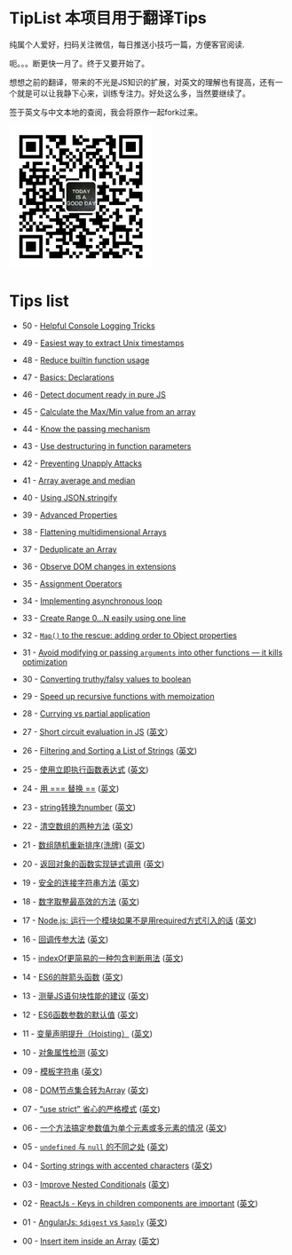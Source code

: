 # TipList 本项目用于翻译Tips

纯属个人爱好，扫码关注微信，每日推送小技巧一篇，方便客官阅读.  

呃。。。断更快一月了。终于又要开始了。

想想之前的翻译，带来的不光是JS知识的扩展，对英文的理解也有提高，还有一个就是可以让我静下心来，训练专注力。好处这么多，当然要继续了。

签于英文与中文本地的查阅，我会将原作一起fork过来。

![header](https://raw.githubusercontent.com/goldcoast/jstips/master/resources/qrcode_wechat.jpg)





# Tips list

- 50 - [Helpful Console Logging Tricks](https://github.com/goldcoast/jstips/blob/gh-pages/_posts/en/2016-03-03-helpful-console-log-hacks.md)
- 49 - [Easiest way to extract Unix timestamps](https://github.com/goldcoast/jstips/blob/gh-pages/_posts/en/2016-02-26-extract-unix-timestamp-easily.md)
- 48 - [Reduce builtin function usage](https://github.com/goldcoast/jstips/blob/gh-pages/_posts/en/2016-02-17-reminders-about-reduce-function-usage.md)
- 47 - [Basics: Declarations](https://github.com/goldcoast/jstips/blob/gh-pages/_posts/en/2016-02-16-basics-declarations.md)
- 46 - [Detect document ready in pure JS](https://github.com/goldcoast/jstips/blob/gh-pages/_posts/en/2016-02-15-detect-document-ready-in-pure-js.md)
- 45 - [Calculate the Max/Min value from an array](https://github.com/goldcoast/jstips/blob/gh-pages/_posts/en/2016-02-14-calculate-the-max-min-value-from-an-array.md)
- 44 - [Know the passing mechanism](https://github.com/goldcoast/jstips/blob/gh-pages/_posts/en/2016-02-13-know-the-passing-mechanism.md)
- 43 - [Use destructuring in function parameters](https://github.com/goldcoast/jstips/blob/gh-pages/_posts/en/2016-02-12-use-destructuring-in-function-parameters.md)
- 42 - [Preventing Unapply Attacks](https://github.com/goldcoast/jstips/blob/gh-pages/_posts/en/2016-02-11-preventing-unapply-attacks.md)
- 41 - [Array average and median](https://github.com/goldcoast/jstips/blob/gh-pages/_posts/en/2016-02-10-array-average-and-median.md)
- 40 - [Using JSON.stringify](https://github.com/goldcoast/jstips/blob/gh-pages/_posts/en/2016-02-09-using-json-stringify.md)
- 39 - [Advanced Properties](https://github.com/goldcoast/jstips/blob/gh-pages/_posts/en/2016-02-08-advanced-properties.md)
- 38 - [Flattening multidimensional Arrays](https://github.com/goldcoast/jstips/blob/gh-pages/_posts/en/2016-02-07-flattening-multidimensional-arrays-in-javascript.md)
- 37 - [Deduplicate an Array](https://github.com/goldcoast/jstips/blob/gh-pages/_posts/en/2016-02-06-deduplicate-an-array.md)
- 36 - [Observe DOM changes in extensions](https://github.com/goldcoast/jstips/blob/gh-pages/_posts/en/2016-02-05-observe-dom-changes.md)
- 35 - [Assignment Operators](https://github.com/goldcoast/jstips/blob/gh-pages/_posts/en/2016-02-04-assignment-shorthands.md)
- 34 - [Implementing asynchronous loop](https://github.com/goldcoast/jstips/blob/gh-pages/_posts/en/2016-02-03-implementing-asynchronous-loops.md)
- 33 - [Create Range 0...N easily using one line](https://github.com/goldcoast/jstips/blob/gh-pages/_posts/en/2016-02-02-create-range-0...n-easily-using-one-line.md)
- 32 - [`Map()` to the rescue: adding order to Object properties](https://github.com/goldcoast/jstips/blob/gh-pages/_posts/en/2016-02-01-map-to-the-rescue-adding-order-to-object-properties.md)
- 31 - [Avoid modifying or passing `arguments` into other functions — it kills optimization](https://github.com/goldcoast/jstips/blob/gh-pages/_posts/en/2016-01-31-avoid-modifying-or-passing-arguments-into-other-functions%E2%80%94it-kills-optimization.md)
- 30 - [Converting truthy/falsy values to boolean](https://github.com/goldcoast/jstips/blob/gh-pages/_posts/en/2016-01-30-converting-truthy-falsy-values-to-boolean.md)
- 29 - [Speed up recursive functions with memoization](https://github.com/goldcoast/jstips/blob/gh-pages/_posts/en/2016-01-29-speed-up-recursive-functions-with-memoization.md)
- 28 - [Currying vs partial application](https://github.com/goldcoast/jstips/blob/gh-pages/_posts/en/2016-01-28-curry-vs-partial-application.md)

- 27 - [Short circuit evaluation in JS](https://github.com/goldcoast/jstips/blob/master/_posts/cn/2016-01-27-short-circiut-evaluation-in-js.md) ([英文](https://github.com/goldcoast/jstips/blob/master/_posts/en/2016-01-27-short-circiut-evaluation-in-js.md)）
- 26 - [Filtering and Sorting a List of Strings](https://github.com/goldcoast/jstips/blob/master/_posts/cn/2016-01-26-filtering-and-sorting-a-list-of-strings.md) ([英文](https://github.com/goldcoast/jstips/blob/master/_posts/en/2016-01-26-filtering-and-sorting-a-list-of-strings.md))
- 25 - [使用立即执行函数表达式](https://github.com/goldcoast/jstips/blob/master/_posts/cn/2016-01-25-Using-immediately-invoked-function-expression.md) ([英文](https://github.com/goldcoast/jstips/blob/master/_posts/en/2016-01-25-Using-immediately-invoked-function-expression.md))
- 24 - [用 === 替换 ==](https://github.com/goldcoast/jstips/blob/master/_posts/cn/2016-01-24-use_%3D%3D%3D_instead_of_%3D%3D.md) ([英文](https://github.com/goldcoast/jstips/blob/master/_posts/en/2016-01-24-use_%3D%3D%3D_instead_of_%3D%3D.md))
- 23 - [string转换为number](https://github.com/goldcoast/jstips/blob/master/_posts/cn/2016-01-23-converting-to-number-fast-way.md) ([英文](https://github.com/goldcoast/jstips/blob/master/_posts/en/2016-01-23-converting-to-number-fast-way.md))
- 22 - [清空数组的两种方法](https://github.com/goldcoast/jstips/blob/master/_posts/cn/2016-01-22-two-ways-to-empty-an-array.md) ([英文](https://github.com/goldcoast/jstips/blob/master/_posts/en/2016-01-22-two-ways-to-empty-an-array.md))
- 21 - [数组随机重新排序(洗牌)](https://github.com/goldcoast/jstips/blob/master/_posts/cn/2016-01-21-shuffle-an-array.md) ([英文](https://github.com/goldcoast/jstips/blob/master/_posts/en/2016-01-21-shuffle-an-array.md))
- 20 - [返回对象的函数实现链式调用](https://github.com/goldcoast/jstips/blob/master/_posts/cn/2016-01-20-return-objects-to-enable-chaining-of-functions.md) ([英文](https://github.com/goldcoast/jstips/blob/master/_posts/en/2016-01-20-return-objects-to-enable-chaining-of-functions.md))
- 19 - [安全的连接字符串方法](https://github.com/goldcoast/jstips/blob/master/_posts/cn/2016-01-19-safe-string-concatenation.md) ([英文](https://github.com/goldcoast/jstips/blob/master/_posts/en/2016-01-19-safe-string-concatenation.md))
- 18 - [数字取整最高效的方法](https://github.com/goldcoast/jstips/blob/master/_posts/cn/2016-01-18-rounding-the-fast-way.md) ([英文](https://github.com/goldcoast/jstips/blob/master/_posts/en/2016-01-18-rounding-the-fast-way.md))
- 17 - [Node.js: 运行一个模块如果不是用required方式引入的话](https://github.com/goldcoast/jstips/blob/master/_posts/cn/2016-01-17-nodejs-run-a-module-if-it-is-not-required.md) ([英文](https://github.com/goldcoast/jstips/blob/master/_posts/en/2016-01-17-nodejs-run-a-module-if-it-is-not-required.md))
- 16 - [回调传参大法](https://github.com/goldcoast/jstips/blob/master/_posts/cn/2016-01-16-passing-arguments-to-callback-functions.md) ([英文](https://github.com/goldcoast/jstips/blob/master/_posts/en/2016-01-16-passing-arguments-to-callback-functions.md))
- 15 - [indexOf更简易的一种包含判断用法](https://github.com/goldcoast/jstips/blob/master/_posts/cn/2016-01-15-even-simpler-way-of-using-indexof-as-a-contains-clause.md) ([英文](https://github.com/goldcoast/jstips/blob/master/_posts/en/2016-01-15-even-simpler-way-of-using-indexof-as-a-contains-clause.md))
- 14 - [ES6的胖箭头函数](https://github.com/goldcoast/jstips/blob/master/_posts/cn/2016-01-14-fat-arrow-functions.md) ([英文](https://github.com/goldcoast/jstips/blob/master/_posts/en/2016-01-14-fat-arrow-functions.md))
- 13 - [测量JS语句块性能的建议](https://github.com/goldcoast/jstips/blob/master/_posts/cn/2016-01-13-tip-to-measure-performance-of-a-javascript-block.md) ([英文](https://github.com/goldcoast/jstips/blob/master/_posts/en/2016-01-13-tip-to-measure-performance-of-a-javascript-block.md))
- 12 - [ES6函数参数的默认值](https://github.com/goldcoast/jstips/blob/master/_posts/cn/2016-01-12-pseudomandatory-parameters-in-es6-functions.md) ([英文](https://github.com/goldcoast/jstips/blob/master/_posts/en/2016-01-12-pseudomandatory-parameters-in-es6-functions.md))
- 11 - [变量声明提升（Hoisting）](https://github.com/goldcoast/jstips/blob/master/_posts/cn/2016-01-11-hoisting.md) ([英文](https://github.com/goldcoast/jstips/blob/master/_posts/en/2016-01-11-hoisting.md))
- 10 - [对象属性检测](https://github.com/goldcoast/jstips/blob/master/_posts/cn/2016-01-10-check-if-a-property-is-in-a-object.md) ([英文](https://github.com/goldcoast/jstips/blob/master/_posts/en/2016-01-10-check-if-a-property-is-in-a-object.md))
- 09 - [模板字符串](https://github.com/goldcoast/jstips/blob/master/_posts/cn/2016-01-09-template-strings.md) ([英文](https://github.com/goldcoast/jstips/blob/master/_posts/en/2016-01-09-template-strings.md))
- 08 - [DOM节点集合转为Array](https://github.com/goldcoast/jstips/blob/master/_posts/cn/2016-01-08-converting-a-node-list-to-an-array.md) ([英文](https://github.com/goldcoast/jstips/blob/master/_posts/en/2016-01-08-converting-a-node-list-to-an-array.md))
- 07 - [“use strict” 省心的严格模式](https://github.com/goldcoast/jstips/blob/master/_posts/cn/2016-01-07-use-strict-and-get-lazy.md) ([英文](https://github.com/goldcoast/jstips/blob/master/_posts/en/2016-01-07-use-strict-and-get-lazy.md))
- 06 - [一个方法搞定参数值为单个元素或多元素的情况](https://github.com/goldcoast/jstips/blob/master/_posts/cn/2016-01-06-writing-a-single-method-for-arrays-and-a-single-element.md) ([英文](https://github.com/goldcoast/jstips/blob/master/_posts/en/2016-01-06-writing-a-single-method-for-arrays-and-a-single-element.md))
- 05 - [`undefined` 与 `null` 的不同之处](https://github.com/goldcoast/jstips/blob/master/_posts/cn/2016-01-05-differences-between-undefined-and-null.md) ([英文](https://github.com/goldcoast/jstips/blob/master/_posts/en/2016-01-05-differences-between-undefined-and-null.md))
- 04 - [Sorting strings with accented characters](https://github.com/goldcoast/jstips/blob/master/_posts/cn/2016-01-04-sorting-strings-with-accented-characters.md) ([英文](https://github.com/goldcoast/jstips/blob/master/_posts/en/2016-01-04-sorting-strings-with-accented-characters.md))
- 03 - [Improve Nested Conditionals](https://github.com/goldcoast/jstips/blob/master/_posts/cn/2016-01-03-improve-nested-conditionals.md) ([英文](https://github.com/goldcoast/jstips/blob/master/_posts/en/2016-01-03-improve-nested-conditionals.md))
- 02 - [ReactJs - Keys in children components are important](https://github.com/goldcoast/jstips/blob/master/_posts/cn/2016-01-02-keys-in-children-components-are-important.md) ([英文](https://github.com/goldcoast/jstips/blob/master/_posts/en/2016-01-02-keys-in-children-components-are-important.md))
- 01 - [AngularJs: `$digest` vs `$apply`](https://github.com/goldcoast/jstips/blob/master/_posts/cn/2016-01-01-angularjs-digest-vs-apply.md) ([英文](https://github.com/goldcoast/jstips/blob/master/_posts/en/2016-01-01-angularjs-digest-vs-apply.md))
- 00 - [Insert item inside an Array](https://github.com/goldcoast/jstips/blob/master/_posts/cn/2015-12-29-insert-item-inside-an-array.md) ([英文](https://github.com/goldcoast/jstips/blob/master/_posts/en/2015-12-29-insert-item-inside-an-array.md))




































